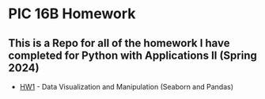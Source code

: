 # PIC 16B Homework

## This is a Repo for all of the homework I have completed for Python with Applications II (Spring 2024) 

- [HW1](HW1.ipynb) - Data Visualization and Manipulation (Seaborn and Pandas) 